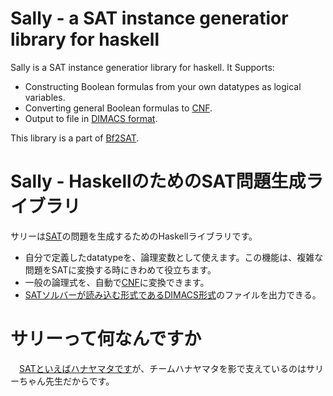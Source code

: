 # Sally - a SAT instance generatior library for haskell

Sally is a SAT instance generatior library for haskell. It Supports:

 - Constructing Boolean formulas from your own datatypes as logical variables.
 - Converting general Boolean formulas to [CNF](https://en.wikipedia.org/wiki/Conjunctive_normal_form).
 - Output to file in [DIMACS format](http://www.satcompetition.org/2009/format-benchmarks2009.html).

 This library is a part of [Bf2SAT](https://github.com/ledyba/bf2sat).

# Sally - HaskellのためのSAT問題生成ライブラリ

サリーは[SAT](https://en.wikipedia.org/wiki/Boolean_satisfiability_problem)の問題を生成するためのHaskellライブラリです。

 - 自分で定義したdatatypeを、論理変数として使えます。この機能は、複雑な問題をSATに変換する時にきわめて役立ちます。
 - 一般の論理式を、自動で[CNF](https://en.wikipedia.org/wiki/Conjunctive_normal_form)に変換できます。
 - [SATソルバーが読み込む形式であるDIMACS形式](http://www.satcompetition.org/2009/format-benchmarks2009.html)のファイルを出力できる。

# サリーって何なんですか
　[SATといえばハナヤマタです](https://docs.google.com/presentation/d/1f91sMZT_KuBW2vNO-CmrvjVrshrVqfo6YuYo5T5Glo0)が、チームハナヤマタを影で支えているのはサリーちゃん先生だからです。
